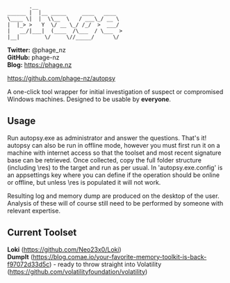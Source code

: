 ﻿           .__                           
    ______ |  |__ _____     ____   ____  
    \____ \|  |  \\__  \   / ___\_/ __ \ 
    |  |_> >   Y  \/ __ \_/ /_/  >  ___/ 
    |   __/|___|  (____  /\___  / \___  >
    |__|        \/     \//_____/      \/ 

**Twitter:** @phage_nz  
**GitHub:** phage-nz  
**Blog:** https://phage.nz  

https://github.com/phage-nz/autopsy 

A one-click tool wrapper for initial investigation of suspect or compromised Windows machines. Designed to be usable by **everyone**.  


## Usage ##
Run autopsy.exe as administrator and answer the questions. That's it! autopsy can also be run in offline mode, however you must first run it on a machine with internet access so that the toolset and most recent signature base can be retrieved. Once collected, copy the full folder structure (including \res) to the target and run as per usual. In 'autopsy.exe.config' is an appsettings key where you can define if the operation should be online or offline, but unless \res is populated it will not work.  

Resulting log and memory dump are produced on the desktop of the user. Analysis of these will of course still need to be performed by someone with relevant expertise.  


## Current Toolset ##
**Loki** (https://github.com/Neo23x0/Loki)  
**DumpIt** (https://blog.comae.io/your-favorite-memory-toolkit-is-back-f97072d33d5c) - ready to throw straight into Volatility (https://github.com/volatilityfoundation/volatility)
